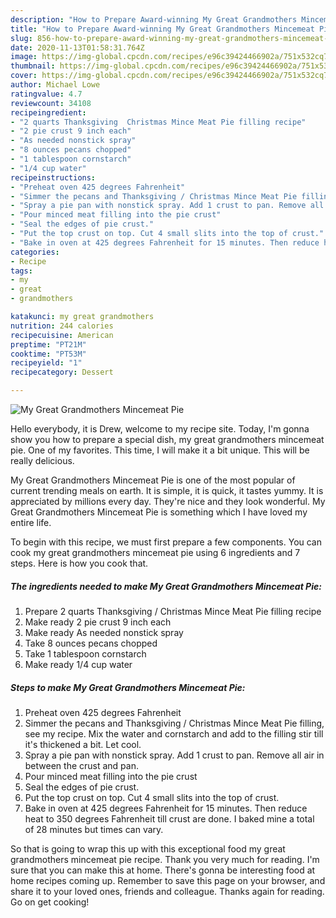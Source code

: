 ```yaml
---
description: "How to Prepare Award-winning My Great Grandmothers Mincemeat Pie"
title: "How to Prepare Award-winning My Great Grandmothers Mincemeat Pie"
slug: 856-how-to-prepare-award-winning-my-great-grandmothers-mincemeat-pie
date: 2020-11-13T01:58:31.764Z
image: https://img-global.cpcdn.com/recipes/e96c39424466902a/751x532cq70/my-great-grandmothers-mincemeat-pie-recipe-main-photo.jpg
thumbnail: https://img-global.cpcdn.com/recipes/e96c39424466902a/751x532cq70/my-great-grandmothers-mincemeat-pie-recipe-main-photo.jpg
cover: https://img-global.cpcdn.com/recipes/e96c39424466902a/751x532cq70/my-great-grandmothers-mincemeat-pie-recipe-main-photo.jpg
author: Michael Lowe
ratingvalue: 4.7
reviewcount: 34108
recipeingredient:
- "2 quarts Thanksgiving  Christmas Mince Meat Pie filling recipe"
- "2 pie crust 9 inch each"
- "As needed nonstick spray"
- "8 ounces pecans chopped"
- "1 tablespoon cornstarch"
- "1/4 cup water"
recipeinstructions:
- "Preheat oven 425 degrees Fahrenheit"
- "Simmer the pecans and Thanksgiving / Christmas Mince Meat Pie filling, see my recipe. Mix the water and cornstarch and add to the filling stir till it&#39;s thickened a bit. Let cool."
- "Spray a pie pan with nonstick spray. Add 1 crust to pan. Remove all air in between the crust and pan."
- "Pour minced meat filling into the pie crust"
- "Seal the edges of pie crust."
- "Put the top crust on top. Cut 4 small slits into the top of crust."
- "Bake in oven at 425 degrees Fahrenheit for 15 minutes. Then reduce heat to 350 degrees Fahrenheit till crust are done. I baked mine a total of 28 minutes but times can vary."
categories:
- Recipe
tags:
- my
- great
- grandmothers

katakunci: my great grandmothers 
nutrition: 244 calories
recipecuisine: American
preptime: "PT21M"
cooktime: "PT53M"
recipeyield: "1"
recipecategory: Dessert

---
```



![My Great Grandmothers Mincemeat Pie](https://img-global.cpcdn.com/recipes/e96c39424466902a/751x532cq70/my-great-grandmothers-mincemeat-pie-recipe-main-photo.jpg)

Hello everybody, it is Drew, welcome to my recipe site. Today, I'm gonna show you how to prepare a special dish, my great grandmothers mincemeat pie. One of my favorites. This time, I will make it a bit unique. This will be really delicious.

My Great Grandmothers Mincemeat Pie is one of the most popular of current trending meals on earth. It is simple, it is quick, it tastes yummy. It is appreciated by millions every day. They're nice and they look wonderful. My Great Grandmothers Mincemeat Pie is something which I have loved my entire life.




To begin with this recipe, we must first prepare a few components. You can cook my great grandmothers mincemeat pie using 6 ingredients and 7 steps. Here is how you cook that.

<!--inarticleads1-->

##### The ingredients needed to make My Great Grandmothers Mincemeat Pie:

1. Prepare 2 quarts Thanksgiving / Christmas Mince Meat Pie filling recipe
1. Make ready 2 pie crust 9 inch each
1. Make ready As needed nonstick spray
1. Take 8 ounces pecans chopped
1. Take 1 tablespoon cornstarch
1. Make ready 1/4 cup water




<!--inarticleads2-->

##### Steps to make My Great Grandmothers Mincemeat Pie:

1. Preheat oven 425 degrees Fahrenheit
1. Simmer the pecans and Thanksgiving / Christmas Mince Meat Pie filling, see my recipe. Mix the water and cornstarch and add to the filling stir till it&#39;s thickened a bit. Let cool.
1. Spray a pie pan with nonstick spray. Add 1 crust to pan. Remove all air in between the crust and pan.
1. Pour minced meat filling into the pie crust
1. Seal the edges of pie crust.
1. Put the top crust on top. Cut 4 small slits into the top of crust.
1. Bake in oven at 425 degrees Fahrenheit for 15 minutes. Then reduce heat to 350 degrees Fahrenheit till crust are done. I baked mine a total of 28 minutes but times can vary.




So that is going to wrap this up with this exceptional food my great grandmothers mincemeat pie recipe. Thank you very much for reading. I'm sure that you can make this at home. There's gonna be interesting food at home recipes coming up. Remember to save this page on your browser, and share it to your loved ones, friends and colleague. Thanks again for reading. Go on get cooking!
